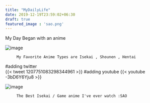 ```yaml
---
title: "MyDailyLife"
date: 2019-12-19T23:59:02+06:30
draft: true
featured_image : 'sao.png'
---
```

My Day Began with an anime 

![image](/662281.png)

         My Favorite Anime Types are Isekai , Shounen , Hentai     
 #adding twitter  
 {{< tweet 1207751083298344961  >}}
 #adding youtube
 {{< youtube -3bD6Y6Yju8 >}}

![image](/sao.png)
         
         The Best Isekai / Game anime I've ever watch :SAO


